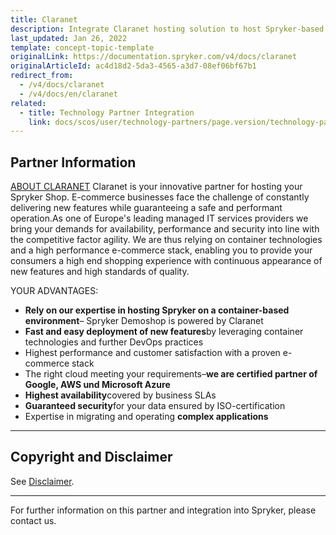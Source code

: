 ```yaml
---
title: Claranet
description: Integrate Claranet hosting solution to host Spryker-based project.
last_updated: Jan 26, 2022
template: concept-topic-template
originalLink: https://documentation.spryker.com/v4/docs/claranet
originalArticleId: ac4d18d2-5da3-4565-a3d7-08ef06bf67b1
redirect_from:
  - /v4/docs/claranet
  - /v4/docs/en/claranet
related:
  - title: Technology Partner Integration
    link: docs/scos/user/technology-partners/page.version/technology-partners.html
---
```


## Partner Information

[ABOUT CLARANET](https://www.claranet.de/) 
 Claranet is your innovative partner for hosting your Spryker Shop. E-commerce businesses face the challenge of constantly delivering new features while guaranteeing a safe and performant operation.As one of Europe's leading managed IT services providers we bring your demands for availability, performance and security into line with the competitive factor agility. We are thus relying on container technologies and a high performance e-commerce stack, enabling you to provide your consumers a high end shopping experience with continuous appearance of new features and high standards of quality. 
 
 YOUR ADVANTAGES:

* <b>Rely on our expertise in hosting Spryker on a container-based environment</b>– Spryker Demoshop is powered by Claranet
* <b>Fast and easy deployment of new features</b>by leveraging container technologies and further DevOps practices
* Highest performance and customer satisfaction with a proven e-commerce stack
* The right cloud meeting your requirements–<b>we are certified partner of Google, AWS und Microsoft Azure</b>
* <b>Highest availability</b>covered by business SLAs
* <b>Guaranteed security</b>for your data ensured by ISO-certification
* Expertise in migrating and operating <b>complex applications</b> 

---

## Copyright and Disclaimer

See [Disclaimer](https://github.com/spryker/spryker-documentation).

---
For further information on this partner and integration into Spryker, please contact us.

<div class="hubspot-form js-hubspot-form" data-portal-id="2770802" data-form-id="163e11fb-e833-4638-86ae-a2ca4b929a41" id="hubspot-1"></div>

